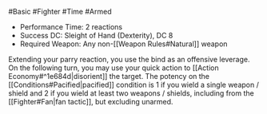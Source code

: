 #Basic #Fighter #Time #Armed 

* Performance Time: 2 reactions
* Success DC: Sleight of Hand (Dexterity), DC 8
* Required Weapon: Any non-[[Weapon Rules#Natural]] weapon

Extending your parry reaction, you use the bind as an offensive leverage. On the following turn, you may use your quick action to [[Action Economy#^1e684d|disorient]] the target. The potency on the [[Conditions#Pacified|pacified]] condition is 1 if you wield a single weapon / shield and 2 if you wield at least two weapons / shields, including from the [[Fighter#Fan|fan tactic]], but excluding unarmed.